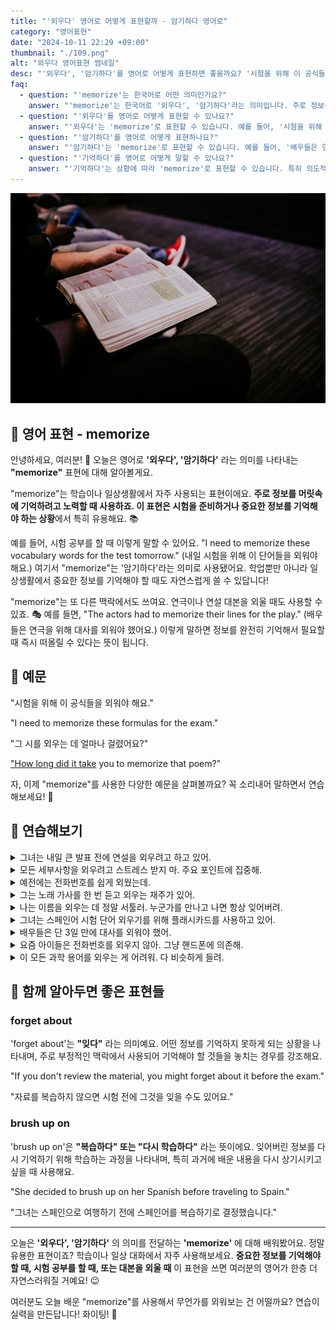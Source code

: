 ```yaml
---
title: "'외우다' 영어로 어떻게 표현할까 - 암기하다 영어로"
category: "영어표현"
date: "2024-10-11 22:29 +09:00"
thumbnail: "./109.png"
alt: "외우다 영어표현 썸네일"
desc: "'외우다', '암기하다'를 영어로 어떻게 표현하면 좋을까요? '시험을 위해 이 공식들을 외워야 해요.', '그 시를 외우는 데 얼마나 걸렸어요?' 등을 영어로 표현하는 법을 배워봅시다. 다양한 예문을 통해서 연습하고 본인의 표현으로 만들어 보세요."
faq:
  - question: "'memorize'는 한국어로 어떤 의미인가요?"
    answer: "'memorize'는 한국어로 '외우다', '암기하다'라는 의미입니다. 주로 정보를 머릿속에 기억하려고 노력할 때 사용합니다."
  - question: "'외우다'를 영어로 어떻게 표현할 수 있나요?"
    answer: "'외우다'는 'memorize'로 표현할 수 있습니다. 예를 들어, '시험을 위해 이 공식들을 외워야 해요'는 'I need to memorize these formulas for the exam'으로 말할 수 있습니다."
  - question: "'암기하다'를 영어로 어떻게 표현하나요?"
    answer: "'암기하다'는 'memorize'로 표현할 수 있습니다. 예를 들어, '배우들은 연극을 위해 대사를 암기해야 했어요'는 'The actors had to memorize their lines for the play'로 말할 수 있습니다."
  - question: "'기억하다'를 영어로 어떻게 말할 수 있나요?"
    answer: "'기억하다'는 상황에 따라 'memorize'로 표현할 수 있습니다. 특히 의도적으로 무언가를 기억하려고 노력할 때 사용합니다. 예를 들어, '그 시를 기억하는 데 얼마나 걸렸어요?'는 'How long did it take you to memorize that poem?'으로 말할 수 있습니다."
---
```


![앉아서 책을 읽는 사람](./109-1.jpg)

## 🌟 영어 표현 - memorize

안녕하세요, 여러분! 👋 오늘은 영어로 **'외우다', '암기하다'** 라는 의미를 나타내는 **"memorize"** 표현에 대해 알아볼게요.

"memorize"는 학습이나 일상생활에서 자주 사용되는 표현이에요. **주로 정보를 머릿속에 기억하려고 노력할 때 사용하죠. 이 표현은 시험을 준비하거나 중요한 정보를 기억해야 하는 상황**에서 특히 유용해요. 📚

예를 들어, 시험 공부를 할 때 이렇게 말할 수 있어요. "I need to memorize these vocabulary words for the test tomorrow." (내일 시험을 위해 이 단어들을 외워야 해요.) 여기서 "memorize"는 '암기하다'라는 의미로 사용됐어요. 학업뿐만 아니라 일상생활에서 중요한 정보를 기억해야 할 때도 자연스럽게 쓸 수 있답니다!

"memorize"는 또 다른 맥락에서도 쓰여요. 연극이나 연설 대본을 외울 때도 사용할 수 있죠. 🎭 예를 들면, "The actors had to memorize their lines for the play." (배우들은 연극을 위해 대사를 외워야 했어요.) 이렇게 말하면 정보를 완전히 기억해서 필요할 때 즉시 떠올릴 수 있다는 뜻이 됩니다.

## 📖 예문

"시험을 위해 이 공식들을 외워야 해요."

"I need to memorize these formulas for the exam."

"그 시를 외우는 데 얼마나 걸렸어요?"

["How long did it take](/blog/in-english/010.take-a-while/) you to memorize that poem?"

자, 이제 "memorize"를 사용한 다양한 예문을 살펴볼까요? 꼭 소리내어 말하면서 연습해보세요! 🚀

<script async src="https://pagead2.googlesyndication.com/pagead/js/adsbygoogle.js?client=ca-pub-1465612013356152"
     crossorigin="anonymous"></script>
<!-- engple-horizontal-ad -->

<ins class="adsbygoogle"
     style="display:block"
     data-ad-client="ca-pub-1465612013356152"
     data-ad-slot="2106896038"
     data-ad-format="auto"
     data-full-width-responsive="true"></ins>

<script>
     (adsbygoogle = window.adsbygoogle || []).push({});
</script>

## 💬 연습해보기

<details>
<summary>그녀는 내일 큰 발표 전에 연설을 외우려고 하고 있어.</summary>
<span>She's trying to memorize her speech before the big presentation tomorrow.</span>
</details>

<details>
<summary>모든 세부사항을 외우려고 스트레스 받지 마. 주요 포인트에 집중해.</summary>
<span>Don't stress about memorizing every detail. Just focus on the main points.</span>
</details>

<details>
<summary>예전에는 전화번호를 쉽게 외웠는데.</summary>
<span>I used to be able to memorize phone numbers easily</span>
</details>

<details>
<summary>그는 노래 가사를 한 번 듣고 외우는 재주가 있어.</summary>
<span>He's got a <a href="/blog/in-english/110.knack/">knack</a> for memorizing song lyrics after hearing them just once.</span>
</details>

<details>
<summary>나는 이름을 외우는 데 정말 서툴러. 누군가를 만나고 나면 항상 잊어버려.</summary>
<span>I'm terrible at memorizing names. I always <a href="/blog/in-english/023.forget/">forget</a> them right after I meet someone.</span>
</details>

<details>
<summary>그녀는 스페인어 시험 단어 외우기를 위해 플래시카드를 사용하고 있어.</summary>
<span>She's been using flashcards to memorize vocabulary for her Spanish test.</span>
</details>

<details>
<summary>배우들은 단 3일 만에 대사를 외워야 했어.</summary>
<span>The actors had to memorize their lines in just three days.</span>
</details>

<details>
<summary>요즘 아이들은 전화번호를 외우지 않아. 그냥 핸드폰에 의존해.</summary>
<span>Kids these days don't memorize phone numbers anymore. They just rely on their phones.</span>
</details>

<details>
<summary>이 모든 과학 용어를 외우는 게 어려워. 다 비슷하게 들려.</summary>
<span>It's hard to memorize all these scientific terms. They all sound so similar.</span>
</details>

## 🤝 함께 알아두면 좋은 표현들

### forget about

'forget about'는 **"잊다"** 라는 의미예요. 어떤 정보를 기억하지 못하게 되는 상황을 나타내며, 주로 부정적인 맥락에서 사용되어 기억해야 할 것들을 놓치는 경우를 강조해요.

"If you don't review the material, you might forget about it before the exam."

"자료를 복습하지 않으면 시험 전에 그것을 잊을 수도 있어요."

### brush up on

'brush up on'은 **"복습하다" 또는 "다시 학습하다"** 라는 뜻이에요. 잊어버린 정보를 다시 기억하기 위해 학습하는 과정을 나타내며, 특히 과거에 배운 내용을 다시 상기시키고 싶을 때 사용해요.

"She decided to brush up on her Spanish before traveling to Spain."

"그녀는 스페인으로 여행하기 전에 스페인어를 복습하기로 결정했습니다."

---

오늘은 **'외우다', '암기하다'** 의 의미를 전달하는 **'memorize'** 에 대해 배워봤어요. 정말 유용한 표현이죠? 학습이나 일상 대화에서 자주 사용해보세요. **중요한 정보를 기억해야 할 때, 시험 공부를 할 때, 또는 대본을 외울 때** 이 표현을 쓰면 여러분의 영어가 한층 더 자연스러워질 거예요! 😉

여러분도 오늘 배운 "memorize"를 사용해서 무언가를 외워보는 건 어떨까요? 연습이 실력을 만든답니다! 화이팅! 💪
